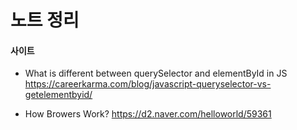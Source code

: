 # 노트 정리

#### 사이트 
+ What is different between querySelector and elementById in JS
<https://careerkarma.com/blog/javascript-queryselector-vs-getelementbyid/>

+ How Browers Work?
<https://d2.naver.com/helloworld/59361>
